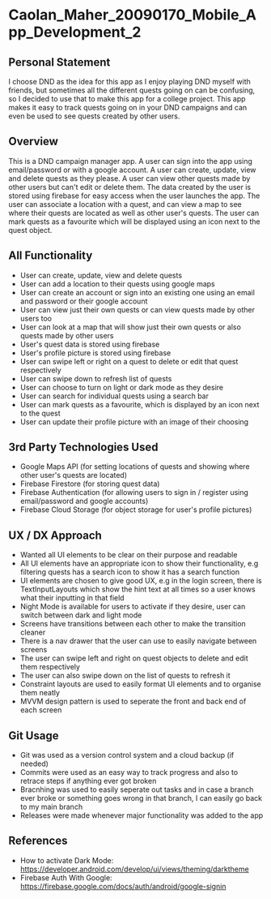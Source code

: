 # Caolan_Maher_20090170_Mobile_App_Development_2

## Personal Statement
I choose DND as the idea for this app as I enjoy playing DND myself with friends, but sometimes all the different quests going on can be confusing,
so I decided to use that to make this app for a college project.
This app makes it easy to track quests going on in your DND campaigns and can even be used to see quests created by other users.

## Overview
This is a DND campaign manager app. A user can sign into the app using email/password or with a google account.
A user can create, update, view and delete quests as they please.
A user can view other quests made by other users but can't edit or delete them.
The data created by the user is stored using firebase for easy access when the user launches the app.
The user can associate a location with a quest, and can view a map to see where their quests are located as well as other user's quests.
The user can mark quests as a favourite which will be displayed using an icon next to the quest object.

## All Functionality
- User can create, update, view and delete quests
- User can add a location to their quests using google maps
- User can create an account or sign into an existing one using an email and password or their google account
- User can view just their own quests or can view quests made by other users too
- User can look at a map that will show just their own quests or also quests made by other users
- User's quest data is stored using firebase
- User's profile picture is stored using firebase
- User can swipe left or right on a quest to delete or edit that quest respectively
- User can swipe down to refresh list of quests
- User can choose to turn on light or dark mode as they desire
- User can search for individual quests using a search bar
- User can mark quests as a favourite, which is displayed by an icon next to the quest
- User can update their profile picture with an image of their choosing

## 3rd Party Technologies Used
- Google Maps API (for setting locations of quests and showing where other user's quests are located)
- Firebase Firestore (for storing quest data)
- Firebase Authentication (for allowing users to sign in / register using email/password and google accounts)
- Firebase Cloud Storage (for object storage for user's profile pictures)

## UX / DX Approach
- Wanted all UI elements to be clear on their purpose and readable
- All UI elements have an appropriate icon to show their functionality, e.g filtering quests has a search icon to show it has a search function
- UI elements are chosen to give good UX, e.g in the login screen, there is TextInputLayouts which show the hint text at all times so a user knows what their inputting in that field
- Night Mode is available for users to activate if they desire, user can switch between dark and light mode
- Screens have transitions between each other to make the transition cleaner
- There is a nav drawer that the user can use to easily navigate between screens
- The user can swipe left and right on quest objects to delete and edit them respectively
- The user can also swipe down on the list of quests to refresh it
- Constraint layouts are used to easily format UI elements and to organise them neatly
- MVVM design pattern is used to seperate the front and back end of each screen

## Git Usage
- Git was used as a version control system and a cloud backup (if needed)
- Commits were used as an easy way to track progress and also to retrace steps if anything ever got broken
- Bracnhing was used to easily seperate out tasks and in case a branch ever broke or something goes wrong in that branch, I can easily go back to my main branch
- Releases were made whenever major functionality was added to the app

## References
- How to activate Dark Mode: https://developer.android.com/develop/ui/views/theming/darktheme
- Firebase Auth With Google: https://firebase.google.com/docs/auth/android/google-signin
